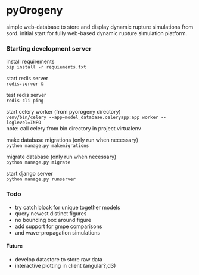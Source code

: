 # pyOrogeny
simple web-database to store and display dynamic rupture simulations from sord. initial start for fully web-based dynamic rupture simulation platform.


### Starting development server

install requirements<br>
``` pip install -r requiements.txt ```<br>

start redis server <br>
``` redis-server & ```

test redis server <br>
``` redis-cli ping ```

start celery worker (from pyorogeny directory) <br>
``` venv/bin/celery --app=model_database.celeryapp:app worker --loglevel=INFO ```
<br>
note: call celery from bin directory in project virtualenv<br>

make database migrations (only run when necessary)<br>
``` python manage.py makemigrations ```<br>

migrate database (only run when necessary)<br>
``` python manage.py migrate ``` <br>

start django server <br>
``` python manage.py runserver ``` <br>


### Todo
* try catch block for unique together models
* query newest distinct figures
* no bounding box around figure
* add support for gmpe comparisons
* and wave-propagation simulations

#### Future
* develop datastore to store raw data
* interactive plotting in client (angular?,d3)





